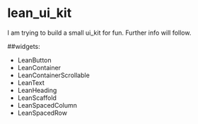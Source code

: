 # lean_ui_kit

I am trying to build a small ui_kit for fun.
Further info will follow.

##widgets:
- LeanButton
- LeanContainer
- LeanContainerScrollable
- LeanText
- LeanHeading
- LeanScaffold
- LeanSpacedColumn
- LeanSpacedRow
